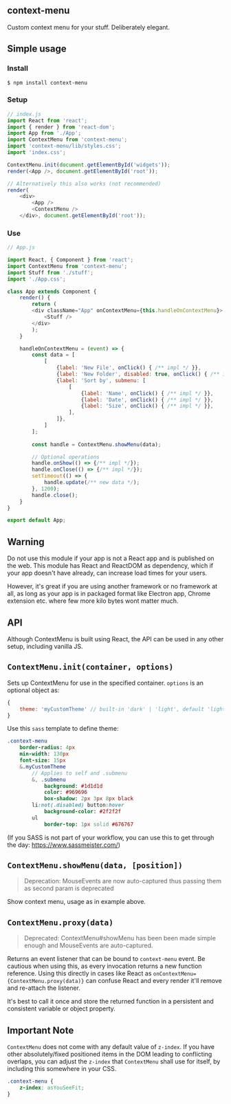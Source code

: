 ## context-menu

Custom context menu for your stuff. Deliberately elegant.

## Simple usage
### Install
```terminal
$ npm install context-menu
```

### Setup
```javascript
// index.js
import React from 'react';
import { render } from 'react-dom';
import App from './App';
import ContextMenu from 'context-menu';
import 'context-menu/lib/styles.css';
import 'index.css';

ContextMenu.init(document.getElementById('widgets'));
render(<App />, document.getElementById('root'));

// Alternatively this also works (not recommended)
render(
    <div>
        <App />
        <ContextMenu />
    </div>, document.getElementById('root'));
```
### Use
```javascript
// App.js

import React, { Component } from 'react';
import ContextMenu from 'context-menu';
import Stuff from './stuff';
import './App.css';

class App extends Component {
    render() {
        return (
        <div className="App" onContextMenu={this.handleOnContextMenu}>
            <Stuff />
        </div>
        );
    }

    handleOnContextMenu = (event) => {
        const data = [
            [
                {label: 'New File', onClick() { /** impl */ }},
                {label: 'New Folder', disabled: true, onClick() { /** impl */ }},
                {label: 'Sort by', submenu: [
                    [
                        {label: 'Name', onClick() { /** impl */ }},
                        {label: 'Date', onClick() { /** impl */ }},
                        {label: 'Size', onClick() { /** impl */ }},
                    ],
                ]},
            ]
        ];
        
        const handle = ContextMenu.showMenu(data);

        // Optional operations
        handle.onShow(() => {/** impl */});
        handle.onClose(() => {/** impl */});
        setTimeout(() => {
            handle.update(/** new data */);
        }, 1200);
        handle.close();
    }
}

export default App;

```

## Warning

Do not use this module if your app is not a React app and is published on the web. This module has React and ReactDOM as dependency, which if your app doesn't have already, can increase load times for your users.

However, it's great if you are using another framework or no framework at all, as long as your app is in packaged format like Electron app, Chrome extension etc. where few more kilo bytes wont matter much.

## API
Although ContextMenu is built using React, the API can be used in any other setup, including vanilla JS.

## `ContextMenu.init(container, options)`

Sets up ContextMenu for use in the specified container. `options` is an optional object as:
```javascript
{
    theme: 'myCustomTheme' // built-in 'dark' | 'light', default 'light'
}
```

Use this `sass` template to define theme:
```sass
.context-menu
    border-radius: 4px
    min-width: 130px
    font-size: 15px
    &.myCustomTheme
        // Applies to self and .submenu
        &, .submenu
            background: #1d1d1d
            color: #969696
            box-shadow: 2px 3px 8px black
        li:not(.disabled) button:hover
            background-color: #2f2f2f
        ul
            border-top: 1px solid #676767
```

(If you SASS is not part of your workflow, you can use this to get through the day: https://www.sassmeister.com/)

## `ContextMenu.showMenu(data, [position])`
> Deprecation: MouseEvents are now auto-captured thus passing them as second param is deprecated

Show context menu, usage as in example above.

## `ContextMenu.proxy(data)`
> Deprecated: ContextMenu#showMenu has been been made simple enough and MouseEvents are auto-captured.

Returns an event listener that can be bound to `context-menu` event. Be cautious when using this, as every invocation returns a new function reference. Using this directly in cases like React as `onContextMenu={ContextMenu.proxy(data)}` can confuse React and every render it'll remove and re-attach the listener.

It's best to call it once and store the returned function in a persistent and consistent variable or object property.

## Important Note

`ContextMenu` does not come with any default value of `z-index`. If you have other absolutely/fixed positioned items in the DOM leading to conflicting overlaps, you can adjust the `z-index` that `ContextMenu` shall use for itself, by including this somewhere in your CSS.

```css
.context-menu {
    z-index: asYouSeeFit;
}
```
